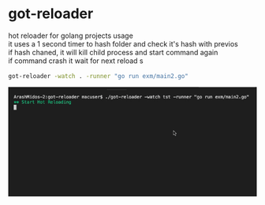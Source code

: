 # got-reloader
hot reloader for golang projects
usage   
it uses a 1 second timer to hash folder and check it's hash with previos   
if hash chaned, it will kill child process and start command again   
if command crash it wait for next reload   s

```sh
got-reloader -watch . -runner "go run exm/main2.go"
```
![gif](1.gif)